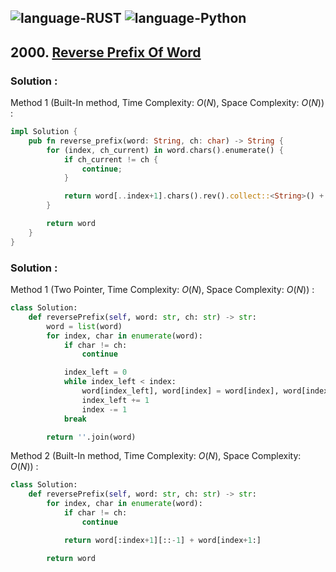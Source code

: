![language-RUST](https://img.shields.io/badge/RUST-8d4004?style=for-the-badge&logo=RUST)
![language-Python](https://img.shields.io/badge/Python-ffd43b?style=for-the-badge&logo=PYTHON)
---

## 2000. [Reverse Prefix Of Word](https://leetcode.com/problems/reverse-prefix-of-word)

### Solution :

Method 1 (Built-In method, Time Complexity: $O(N)$, Space Complexity: $O(N)$) :
```rust
impl Solution {
    pub fn reverse_prefix(word: String, ch: char) -> String {
        for (index, ch_current) in word.chars().enumerate() {
            if ch_current != ch {
                continue;
            }

            return word[..index+1].chars().rev().collect::<String>() + &word[index+1..]
        }

        return word
    }
}
```

### Solution :

Method 1 (Two Pointer, Time Complexity: $O(N)$, Space Complexity: $O(N)$) :
```python
class Solution:
    def reversePrefix(self, word: str, ch: str) -> str:
        word = list(word)
        for index, char in enumerate(word):
            if char != ch:
                continue

            index_left = 0
            while index_left < index:
                word[index_left], word[index] = word[index], word[index_left]
                index_left += 1
                index -= 1
            break

        return ''.join(word)
```

Method 2 (Built-In method, Time Complexity: $O(N)$, Space Complexity: $O(N)$) :
```python
class Solution:
    def reversePrefix(self, word: str, ch: str) -> str:
        for index, char in enumerate(word):
            if char != ch:
                continue

            return word[:index+1][::-1] + word[index+1:]

        return word
```
